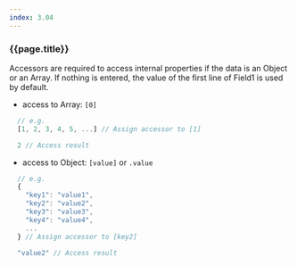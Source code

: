 ```yaml
---
index: 3.04
---
```

### {{page.title}}
Accessors are required to access internal properties if the data is an Object or an Array. If nothing is entered, the value of the first line of Field1 is used by default.

- access to Array: `[0]`
```javascript
  // e.g. 
  [1, 2, 3, 4, 5, ...] // Assign accessor to [1]

  2 // Access result
```

- access to Object: `[value]` or `.value`  
```javascript
  // e.g.
  {
    "key1": "value1",
    "key2": "value2",
    "key3": "value3",
    "key4": "value4",
    ...
  } // Assign accessor to [key2]

  "value2" // Access result
```
